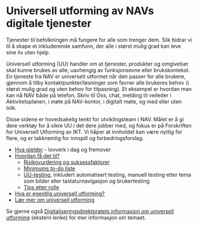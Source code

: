 # Universell utforming av NAVs digitale tjenester

<p class="typo-ingress">Tjenester til befolkningen må fungere for alle som trenger dem. Slik bidrar vi til å skape et inkluderende samfunn, der alle i størst mulig grad kan leve sine liv uten hjelp. 
  
Universell utforming (UU) handler om at tjenester, produkter og omgivelser skal kunne brukes av alle, uavhengig av funksjonsevne eller brukskontekst. En tjeneste fra NAV er universelt utformet når den passer for alle brukere, gjennom å tilby kontaktpunkter/løsninger som favner alle brukeres behov (i størst mulig grad og uten behov for tilpasning). Et eksempel er hvordan man kan nå NAV både på telefon, Skriv til Oss, chat, melding til veileder i Aktivitetsplanen, i møte på NAV-kontor, i digitalt møte, og med eller uten tolk.</p>

Disse sidene er hovedsakelig tenkt for utviklingsteam i NAV. Målet er å gi dere verktøy for å sikre UU i det dere jobber med, og fokus er på Forskriften for Universell Utforming av IKT. Vi håper at innholdet kan være nyttig for flere, og er takknemlig for innspill og forbedringsforslag.

* [Hva gjelder](/hva-gjelder/) - lovverk i dag og fremover
* [Hvordan få det til?](/hvordan-faa-det-til/)
   - [Risikovurdering og suksessfaktorer](/hvordan-faa-det-til/#risikovurdering-og-suksessfaktorer)
   - [Minimums to-do liste](/hvordan-faa-det-til/#hva-m%C3%A5-vi-gj%C3%B8re-for-%C3%A5-v%C3%A6re-i-tr%C3%A5d-med-minimumskrav)
   - [UU-testing](/hvordan-faa-det-til/UU-testing/), inkludert automatisert testing, manuell testing etter tema som bilder eller tastaturnavigasjon og brukertesting
   - [Tips etter rolle](/hvordan-faa-det-til/#tips-etter-rolle-i-team)
* [Hva er egentlig universell utforming?](/hva-er-uu/)
* [Lær mer om universell utforming](/l%C3%A6re-mer/)

<alertstripe type="advarsel">Se gjerne også [Digitaliseringsdirektoratets informasjon om universell utforming](https://www.uutilsynet.no/veiledning/intro-til-universell-utforming/238) (ekstern lenke) for mer informasjon om temaet.</alertstripe>
